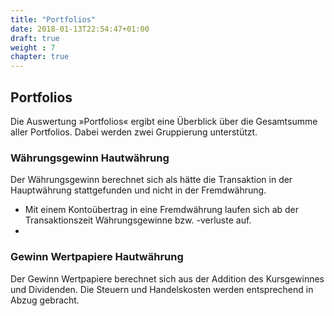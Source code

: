 ```yaml
---
title: "Portfolios"
date: 2018-01-13T22:54:47+01:00
draft: true
weight : 7
chapter: true
---
```

## Portfolios
Die Auswertung »Portfolios« ergibt eine Überblick über die Gesamtsumme aller Portfolios. Dabei werden zwei Gruppierung unterstützt.

### Währungsgewinn Hautwährung
Der Währungsgewinn berechnet sich als hätte die Transaktion in der Hauptwährung stattgefunden und nicht in der Fremdwährung.
- Mit einem Kontoübertrag in eine Fremdwährung laufen sich ab der Transaktionszeit Währungsgewinne bzw. -verluste auf. 
- 

### Gewinn Wertpapiere Hautwährung
Der Gewinn Wertpapiere berechnet sich aus der Addition des Kursgewinnes und Dividenden. Die Steuern und Handelskosten werden entsprechend in Abzug gebracht. 
